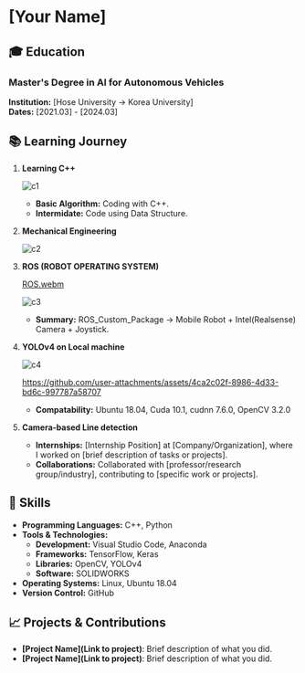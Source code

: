 # [Your Name]

## 🎓 Education

### Master's Degree in AI for Autonomous Vehicles
**Institution:** [Hose University -> Korea University]  
**Dates:** [2021.03] - [2024.03]

## 📚 Learning Journey

1. **Learning C++**

   ![c1](https://github.com/user-attachments/assets/d1d8c55f-cca7-46ea-b4de-7a70fd582f24)
   
   - **Basic Algorithm:** Coding with C++.
   - **Intermidate:** Code using Data Structure.
2. **Mechanical Engineering**
   
   ![c2](https://github.com/user-attachments/assets/33d39a55-35b2-47ac-805a-a91150e107ec)
   
3. **ROS (ROBOT OPERATING SYSTEM)**
   
   [ROS.webm](https://github.com/user-attachments/assets/55c81d8f-db3c-427a-81a6-8244fae0fb53)
   
   ![c3](https://github.com/user-attachments/assets/5e85b78f-8f83-4cc0-ba11-f3c2e5536f80)

   - **Summary:** ROS_Custom_Package -> Mobile Robot + Intel(Realsense) Camera + Joystick.

4. **YOLOv4 on Local machine**

   ![c4](https://github.com/user-attachments/assets/049a96d6-4064-4921-a2d0-a5fc995fe9b9)

   https://github.com/user-attachments/assets/4ca2c02f-8986-4d33-bd6c-997787a58707

   - **Compatability:** Ubuntu 18.04, Cuda 10.1, cudnn 7.6.0, OpenCV 3.2.0

5. **Camera-based Line detection**
   
   

   - **Internships:** [Internship Position] at [Company/Organization], where I worked on [brief description of tasks or projects].
   - **Collaborations:** Collaborated with [professor/research group/industry], contributing to [specific work or projects].

## 💼 Skills
- **Programming Languages:** C++, Python
- **Tools & Technologies:** 
  - **Development:** Visual Studio Code, Anaconda
  - **Frameworks:** TensorFlow, Keras
  - **Libraries:** OpenCV, YOLOv4
  - **Software:** SOLIDWORKS
- **Operating Systems:** Linux, Ubuntu 18.04
- **Version Control:** GitHub

## 📈 Projects & Contributions
- **[Project Name](Link to project)**: Brief description of what you did.
- **[Project Name](Link to project)**: Brief description of what you did.
